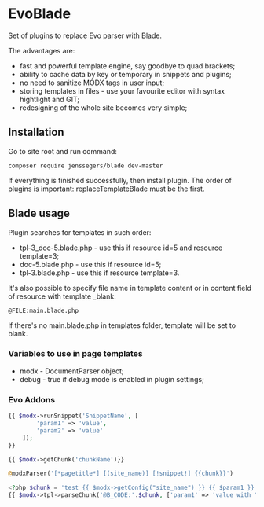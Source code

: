 # EvoBlade
Set of plugins to replace Evo parser with Blade.

The advantages are:
* fast and powerful template engine, say goodbye to quad brackets;
* ability to cache data by key or temporary in snippets and plugins;
* no need to sanitize MODX tags in user input;
* storing templates in files - use your favourite editor with syntax hightlight and GIT;
* redesigning of the whole site becomes very simple;

## Installation
Go to site root and run command:
```
composer require jenssegers/blade dev-master
```

If everything is finished successfully, then install plugin.
The order of plugins is important: replaceTemplateBlade must be the first.

## Blade usage
Plugin searches for templates in such order:
* tpl-3_doc-5.blade.php - use this if resource id=5 and resource template=3;
* doc-5.blade.php - use this if resource id=5;
* tpl-3.blade.php - use this if resource template=3.

It's also possible to specify file name in template content or in content field of resource with template _blank:
```
@FILE:main.blade.php
```
If there's no main.blade.php in templates folder, template will be set to blank.

### Variables to use in page templates
* modx - DocumentParser object;
* debug - true if debug mode is enabled in plugin settings;

### Evo Addons
```php
{{ $modx->runSnippet('SnippetName', [
        'param1' => 'value',
        'param2' => 'value'
    ]);
}}

{{ $modx->getChunk('chunkName')}}

@modxParser('[*pagetitle*] [(site_name)] [!snippet!] {{chunk}}')

<?php $chunk = 'test {{ $modx->getConfig("site_name") }} {{ $param1 }} {!! $param1 !!}'; ?>
{{ $modx->tpl->parseChunk('@B_CODE:'.$chunk, ['param1' => 'value with "quote"']) }}
```
